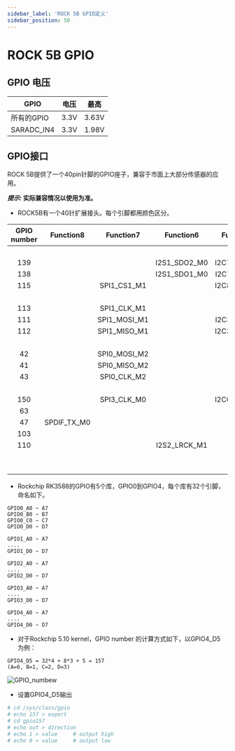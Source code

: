 ```yaml
---
sidebar_label: 'ROCK 5B GPIO定义'
sidebar_position: 50
---
```



# ROCK 5B GPIO

## GPIO 电压

| GPIO       | 电压 | 最高 |
| ---------- | ------------- | --------- |
| 所有的GPIO   | 3.3V          | 3.63V     |
| SARADC_IN4 | 3.3V          | 1.98V     |  

## GPIO接口

ROCK 5B提供了一个40pin针脚的GPIO座子，兼容于市面上大部分传感器的应用。

**_提示:_ 实际兼容情况以使用为准。**

- ROCK5B有一个40针扩展接头。每个引脚都用颜色区分。

<div className='gpio_style'>

| GPIO number  | Function8   | Function7    | Function6    | Function5   | Function4      | Function3   | Function2  | Function1 |              Pin#               |              Pin#              | Function1  | Function2  | Function3  | Function4     | Function5   | Function6    | Function7    | Function8 | GPIO number  |
|:------------:|:-----------:|:------------:|:------------:|:-----------:|:--------------:|:-----------:|:----------:|:---------:|:------------------------------: | :-----------------------------:|:----------:|:----------:|:----------:|:-------------:|:-----------:|:------------:|:------------:|:---------:|:------------:|
|              |             |              |              |             |                |             |            | +3.3V     |<div className='yellow'>1</div>  |  <div className='red'>2</div>  | +5.0V      |            |            |               |             |              |              |           |              |
| 139          |             |              | I2S1_SDO2_M0 | I2C7_SDA_M3 |  UART8_CTSN_M0 | PWM15_IR_M1 | CAN1_TX_M1 | GPIO4_B3  | <div className='green'>3</div>  |  <div className='red'>4</div>  | +5.0V      |            |            |               |             |              |              |           |              |
| 138          |             |              | I2S1_SDO1_M0 | I2C7_SCL_M3 | UART8_RTSN_M0  | PWM14_M1    | CAN1_RX_M1 | GPIO4_B2  | <div className='green'>5</div>  | <div className='black'>6</div> | GND        |            |            |               |             |              |              |           |              |
| 115          |             | SPI1_CS1_M1  |              | I2C8_SDA_M4 | UART7_CTSN_M1  | PWM15_IR_M0 |            | GPIO3_C3  | <div className='green'>7</div>  | <div className='green'>8</div> | GPIO0_B5   |            |            |<div className='orange'>UART2_TX_M0</div>| I2C1_SCL_M0 | I2S1_MCLK_M1 |              |           | 13           |
|              |             |              |              |             |                |             |            | GND       | <div className='black'>9</div>  | <div className='green'>10</div>| GPIO0_B6   |            |            |<div className='orange'>UART2_RX_M0</div>| I2C1_SDA_M0 | I2S1_SCLK_M1 |              |           | 14           |
| 113          |             | SPI1_CLK_M1  |              |             | UART7_RX_M1    |             |            | GPIO3_C1  |<div className='green'>11</div>  | <div className='green'>12</div>| GPIO3_B5   | CAN1_RX_M0 | PWM12_M0   | UART3_TX_M1   |             | I2S2_SCLK_M1 |              |           | 109          |
| 111          |             | SPI1_MOSI_M1 |              | I2C3_SCL_M1 |                |             |            | GPIO3_B7  |<div className='green'>13</div>  | <div className='black'>14</div>| GND        |            |            |               |             |              |              |           |              |
| 112          |             | SPI1_MISO_M1 |              | I2C3_SDA_M1 | UART7_TX_M1    |             |            | GPIO3_C0  |<div className='green'>15</div>  | <div className='green'>16</div>| GPIO3_A4   |            |            |               |             |              |              |           | 100          |
|              |             |              |              |             |                |             |            | +3.3V     |<div className='yellow'>17</div> | <div className='green'>18</div>| GPIO4_C4   |            | PWM5_M2    |               |             |              | SPI3_MISO_M0 |           | 148          |
| 42           |             | SPI0_MOSI_M2 |              |             | UART4_RX_M2    |             |            | GPIO1_B2  |<div className='green'>19</div>  | <div className='black'>20</div>| GND        |            |            |               |             |              |              |           |              |
| 41           |             | SPI0_MISO_M2 |              |             |                |             |            | GPIO1_B1  |<div className='green'>21</div>  | <div className='green'>22</div>| SARADC_IN4 |            |            |               |             |              |              |           |              |
| 43           |             |  SPI0_CLK_M2 |              |             |  UART4_TX_M2   |             |            | GPIO1_B3  |<div className='green'>23</div>  | <div className='green'>24</div>| GPIO1_B4   |            |            | UART7_RX_M2   |             |              | SPI0_CS0_M2  |           | 44           |
|              |             |              |              |             |                |             |            | GND       |<div className='black'>25</div>  | <div className='green'>26</div>| GPIO1_B5   |            |            | UART7_TX_M2   |             |              | SPI0_CS1_M2  |           | 45           |
| 150          |             | SPI3_CLK_M0  |              | I2C0_SDA_M1 |                | PWM7_IR_M3  |            | GPIO4_C6  | <div className='blue'>27</div>  | <div className='blue'>28</div> | GPIO4_C5   |            | PWM6_M2    |               | I2C0_SCL_M1 |              | SPI3_MOSI_M0 |           | 149          |
| 63           |             |              |              |             | UART1_CTSN_M1  | PWM15_IR_M3 |            | GPIO1_D7  |<div className='green'>29</div>  | <div className='black'>30</div>| GND        |            |            |               |             |              |              |           |              |
| 47           | SPDIF_TX_M0 |              |              |             | UART1_RX_M1    | PWM13_M2    |            | GPIO1_B7  |<div className='green'>31</div>  | <div className='green'>32</div>| GPIO3_C2   |            | PWM14_M0   | UART7_RTSN_M1 | I2C8_SCL_M4 |              | SPI1_CS0_M1  |           | 114          |
| 103          |             |              |              |             |                | PWM8_M0     |            | GPIO3_A7  |<div className='green'>33</div>  | <div className='black'>34</div>| GND        |            |            |               |             |              |              |           |              |
| 110          |             |              | I2S2_LRCK_M1 |             | UART3_RX_M1    | PWM13_M0    | CAN1_TX_M0 | GPIO3_B6  |<div className='green'>35</div>  | <div className='green'>36</div>| GPIO3_B1   |            | PWM2_M1    | UART2_TX_M2   |             |              |              |           | 105          |
|              |             |              |              |             |                |             |            |           |<div className='green'>37</div>  | <div className='green'>38</div>| GPIO3_B2   |            | PWM3_IR_M1 | UART2_RX_M2   |             | I2S2_SDI_M1  |              |           | 106          |
|              |             |              |              |             |                |             |            | GND       |<div className='black'>39</div>  | <div className='green'>40</div>| GPIO3_B3   |            |            | UART2_RTSN    |             | I2S2_SDO_M1  |              |           | 107          |

</div>

- Rockchip RK3588的GPIO有5个库，GPIO0到GPIO4，每个库有32个引脚，命名如下。

```
GPIO0_A0 ~ A7 
GPIO0_B0 ~ B7
GPIO0_C0 ~ C7
GPIO0_D0 ~ D7
   
GPIO1_A0 ~ A7
....
GPIO1_D0 ~ D7
```
```
GPIO2_A0 ~ A7
....
GPIO2_D0 ~ D7
```
```
GPIO3_A0 ~ A7
....
GPIO3_D0 ~ D7
```
```
GPIO4_A0 ~ A7
....
GPIO4_D0 ~ D7
```

- 对于Rockchip 5.10 kernel，GPIO number 的计算方式如下，以GPIO4_D5 为例：

```
GPIO4_D5 = 32*4 + 8*3 + 5 = 157
(A=0, B=1, C=2, D=3)
```

![GPIO_numbew](/img/configuration/gpio-number.webp)

- 设置GPIO4_D5输出
```bash
# cd /sys/class/gpio
# echo 157 > export
# cd gpio157
# echo out > direction
# echo 1 > value     # output high
# echo 0 > value     # output low
```
